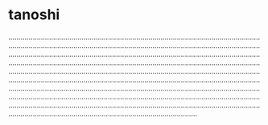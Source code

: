 # tanoshi

.........................................................................................................................................................................................................................................................................................................................................................................................................................................................................................................................................................................................................................................................................................................................................................................................................................................................................................................................................................................................................................................................................................................................................................................................................................................................